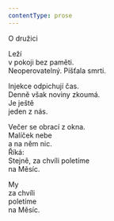 ```yaml
---
contentType: prose
---
```


O družici

Leží  
v pokoji bez paměti.  
Neoperovatelný. Píšťala smrti.

  

Injekce odpichují čas.  
Denně však noviny zkoumá.  
Je ještě  
jeden z nás.

  

Večer se obrací z okna.  
Malíček nebe  
a na něm nic.  
Říká:  
Stejně, za chvíli poletíme  
na Měsíc.

  

My  
za chvíli  
poletíme  
na Měsíc.
